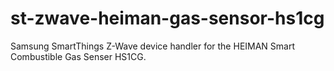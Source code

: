 # st-zwave-heiman-gas-sensor-hs1cg
Samsung SmartThings Z-Wave device handler for the HEIMAN Smart Combustible Gas Senser HS1CG.
